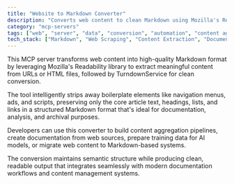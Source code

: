 ```yaml
---
title: "Website to Markdown Converter"
description: "Converts web content to clean Markdown using Mozilla's Readability and TurndownService for content extraction and analysis."
category: "mcp-servers"
tags: ["web", "server", "data", "conversion", "automation", "content aggregation", "documentation", "AI training data"]
tech_stack: ["Markdown", "Web Scraping", "Content Extraction", "Document Conversion", "HTML Processing", "Mozilla Readability", "TurndownService"]
---
```


This MCP server transforms web content into high-quality Markdown format by leveraging Mozilla's Readability library to extract meaningful content from URLs or HTML files, followed by TurndownService for clean conversion. 

The tool intelligently strips away boilerplate elements like navigation menus, ads, and scripts, preserving only the core article text, headings, lists, and links in a structured Markdown format that's ideal for documentation, analysis, and archival purposes.

Developers can use this converter to build content aggregation pipelines, create documentation from web sources, prepare training data for AI models, or migrate web content to Markdown-based systems. 

The conversion maintains semantic structure while producing clean, readable output that integrates seamlessly with modern documentation workflows and content management systems.